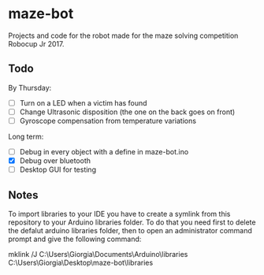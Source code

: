 # maze-bot
Projects and code for the robot made for the maze solving competition Robocup Jr 2017.

## Todo

By Thursday:
- [ ] Turn on a LED when a victim has found
- [ ] Change Ultrasonic disposition (the one on the back goes on front)
- [ ] Gyroscope compensation from temperature variations

Long term:
- [ ] Debug in every object with a define in maze-bot.ino
- [x] Debug over bluetooth
- [ ] Desktop GUI for testing

## Notes

To import libraries to your IDE you have to create a symlink from this repository to your Arduino libraries folder. To do that you need first to delete the defalut arduino libraries folder, then to open an administrator command prompt and give the following command:

mklink /J C:\Users\Giorgia\Documents\Arduino\libraries C:\Users\Giorgia\Desktop\maze-bot\libraries